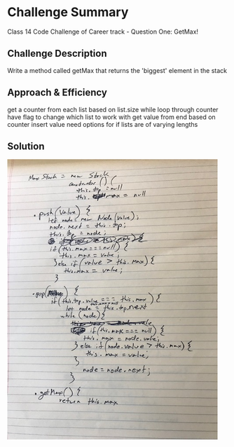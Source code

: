# Challenge Summary
Class 14 Code Challenge of Career track - Question One: GetMax!

## Challenge Description
Write a method called getMax that returns the 'biggest' element in the stack

## Approach & Efficiency
get a counter from each list based on list.size
while loop through counter
have  flag to change which list to work with
get value from end based on counter
insert value
need options for if lists are of varying lengths


## Solution
![biggestElement Whiteboard](image1.jpeg)